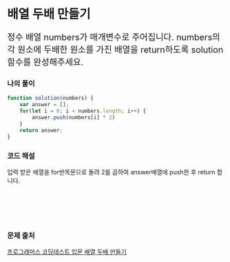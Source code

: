 # 배열 두배 만들기

<p style='font-size: 20px'>정수 배열 numbers가 매개변수로 주어집니다. numbers의 각 원소에 두배한 원소를 가진 배열을 return하도록 solution 함수를 완성해주세요.</p>

### 나의 풀이

```javascript
function solution(numbers) {
    var answer = [];
    for(let i = 0; i < numbers.length; i++) {
        answer.push(numbers[i] * 2)
    }
    return answer;
}
```

### 코드 해설

입력 받은 배열을 for반목문으로 돌려 2를 곱하여 answer배열에 push한 후 return 합니다.

<br />
<br />
<br />
<br />

### 문제 출처

<a href='https://school.programmers.co.kr/learn/courses/30/lessons/120809'>프로그래머스 코딩테스트 입문 배열 두배 만들기</a>
